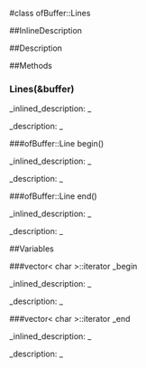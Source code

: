 #class ofBuffer::Lines


<!--
_visible: True_
_advanced: False_
_istemplated: False_
-->

##InlineDescription






##Description





##Methods



### Lines(&buffer)

<!--
_syntax: Lines(&buffer)_
_name: Lines_
_returns: _
_returns_description: _
_parameters: vector< char > &buffer_
_access: public_
_version_started: 0.9.0_
_version_deprecated: _
_summary: _
_constant: False_
_static: False_
_visible: True_
_advanced: False_
-->

_inlined_description: _







_description: _







<!----------------------------------------------------------------------------->

###ofBuffer::Line begin()

<!--
_syntax: begin()_
_name: begin_
_returns: ofBuffer::Line_
_returns_description: _
_parameters: _
_access: public_
_version_started: 0.9.0_
_version_deprecated: _
_summary: _
_constant: False_
_static: False_
_visible: True_
_advanced: False_
-->

_inlined_description: _







_description: _







<!----------------------------------------------------------------------------->

###ofBuffer::Line end()

<!--
_syntax: end()_
_name: end_
_returns: ofBuffer::Line_
_returns_description: _
_parameters: _
_access: public_
_version_started: 0.9.0_
_version_deprecated: _
_summary: _
_constant: False_
_static: False_
_visible: True_
_advanced: False_
-->

_inlined_description: _







_description: _







<!----------------------------------------------------------------------------->

##Variables



###vector< char >::iterator _begin

<!--
_name: _begin_
_type: vector< char >::iterator_
_access: private_
_version_started: 0.9.0_
_version_deprecated: _
_summary: _
_visible: True_
_constant: False_
_advanced: False_
-->

_inlined_description: _







_description: _







<!----------------------------------------------------------------------------->

###vector< char >::iterator _end

<!--
_name: _end_
_type: vector< char >::iterator_
_access: private_
_version_started: 0.9.0_
_version_deprecated: _
_summary: _
_visible: True_
_constant: False_
_advanced: False_
-->

_inlined_description: _







_description: _







<!----------------------------------------------------------------------------->


